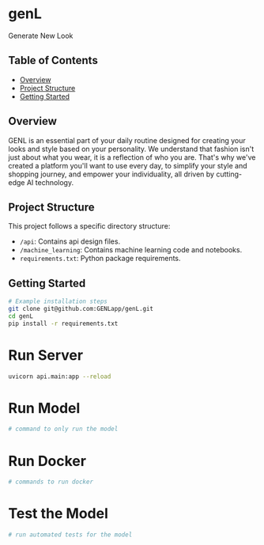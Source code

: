 # genL

Generate New Look

## Table of Contents

- [Overview](#overview)
- [Project Structure](#project-structure)
- [Getting Started](#getting-started)

## Overview

GENL is an essential part of your daily routine designed for creating your looks and style based on your personality.
We understand that fashion isn't just about what you wear, it is a reflection of who you are.
That's why we've created a platform you'll want to use every day, to simplify your style and shopping journey, and empower your individuality, all driven by cutting-edge AI technology.

## Project Structure

This project follows a specific directory structure:

- `/api`: Contains api design files.
- `/machine_learning`: Contains machine learning code and notebooks.
- `requirements.txt`: Python package requirements.

## Getting Started

```bash
# Example installation steps
git clone git@github.com:GENLapp/genL.git
cd genL
pip install -r requirements.txt
```

# Run Server

```bash
uvicorn api.main:app --reload
```

# Run Model

```bash
# command to only run the model
```

# Run Docker

```bash
# commands to run docker
```

# Test the Model

```bash
# run automated tests for the model
```

